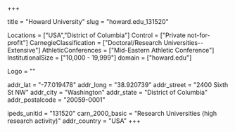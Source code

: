 
+++

title = "Howard University"
slug = "howard.edu_131520"

Locations = ["USA","District of Columbia"]
Control = ["Private not-for-profit"]
CarnegieClassification = ["Doctoral/Research Universities--Extensive"]
AthleticConferences = ["Mid-Eastern Athletic Conference"]
InstitutionalSize = ["10,000 - 19,999"]
domain = ["howard.edu"]

Logo = ""

addr_lat = "-77.019478"
addr_long = "38.920739"
addr_street = "2400 Sixth St NW"
addr_city = "Washington"
addr_state = "District of Columbia"
addr_postalcode = "20059-0001"

ipeds_unitid = "131520"
carn_2000_basic = "Research Universities (high research activity)"
addr_country = "USA"
+++
    
